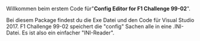 Willkommen beim erstem Code für"<b>Config Editor for F1 Challenge 99-02</b>".

Bei diesem Package findest du die Exe Datei und den Code für Visual Studio 2017. F1 Challenge 99-02 speichert die "config" Sachen alle in eine .INI-Datei. Es ist also ein einfacher "INI-Reader".
